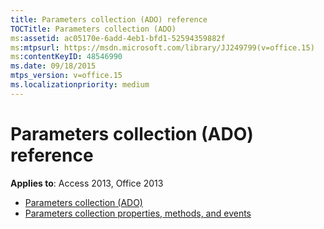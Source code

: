 ```yaml
---
title: Parameters collection (ADO) reference
TOCTitle: Parameters collection (ADO)
ms:assetid: ac05170e-6add-4eb1-bfd1-52594359882f
ms:mtpsurl: https://msdn.microsoft.com/library/JJ249799(v=office.15)
ms:contentKeyID: 48546990
ms.date: 09/18/2015
mtps_version: v=office.15
ms.localizationpriority: medium
---
```


# Parameters collection (ADO) reference

**Applies to**: Access 2013, Office 2013

- [Parameters collection (ADO)](parameters-collection-ado.md)
- [Parameters collection properties, methods, and events](parameters-collection-properties-methods-and-events.md)

